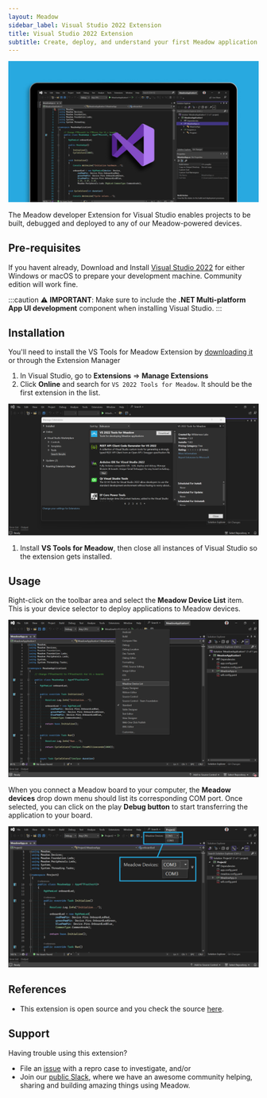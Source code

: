 ```yaml
---
layout: Meadow
sidebar_label: Visual Studio 2022 Extension
title: Visual Studio 2022 Extension
subtitle: Create, deploy, and understand your first Meadow application.
---
```


![Visual Studio Code Meadow Extension](wildernesslabs-meadow-vs-extension.jpg)

The Meadow developer Extension for Visual Studio enables projects to be built, debugged and deployed to any of our Meadow-powered devices.

## Pre-requisites

If you havent already, Download and Install [Visual Studio 2022](https://visualstudio.microsoft.com/) for either Windows or macOS to prepare your development machine. Community edition will work fine.

:::caution
⚠️ **IMPORTANT**: Make sure to include the **.NET Multi-platform App UI development** component when installing Visual Studio.
:::

## Installation

You'll need to install the VS Tools for Meadow Extension by [downloading it](https://marketplace.visualstudio.com/items?itemName=WildernessLabs.vsmeadow2022) or through the Extension Manager

1. In Visual Studio, go to **Extensions** =&gt; **Manage Extensions**
1. Click **Online** and search for `VS 2022 Tools for Meadow`. It should be the first extension in the list.

  ![vscode meadow extension](vs2022-extension-marketplace.png)

1. Install **VS Tools for Meadow**, then close all instances of Visual Studio so the extension gets installed.

## Usage

Right-click on the toolbar area and select the **Meadow Device List** item. This is your device selector to deploy applications to Meadow devices.

![Display Meadow Devices Toolbar](wildernesslabs_meadow_toolbar.png)

When you connect a Meadow board to your computer, the **Meadow devices** drop down menu should list its corresponding COM port. Once selected, you can click on the play **Debug button** to start transferring the application to your board.

![Visual Studio 2022 Extension Meadow Devices Toolbar](wildernesslabs-vswin-usage.jpg)

## References

* This extension is open source and you check the source [here](https://github.com/WildernessLabs/VS_Win_Meadow_Extension).

## Support

Having trouble using this extension? 
* File an [issue](https://github.com/WildernessLabs/Meadow.Desktop.Samples/issues) with a repro case to investigate, and/or
* Join our [public Slack](http://slackinvite.wildernesslabs.co/), where we have an awesome community helping, sharing and building amazing things using Meadow.